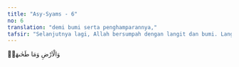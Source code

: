 ```yaml
---
title: "Asy-Syams - 6"
no: 6
translation: "demi bumi serta penghamparannya,"
tafsir: "Selanjutnya lagi, Allah bersumpah dengan langit dan bumi. Langit, yaitu kosmos beserta segala isinya, menyangga langit itu sehingga tetap berfungsi sebagai atap bumi. Dan bumi itu terhampar sehingga menyediakan potensi-potensi yang dapat dimanfaatkan manusia untuk hidup di atasnya."
---
```


وَالْاَرْضِ وَمَا طَحٰىهَاۖ
